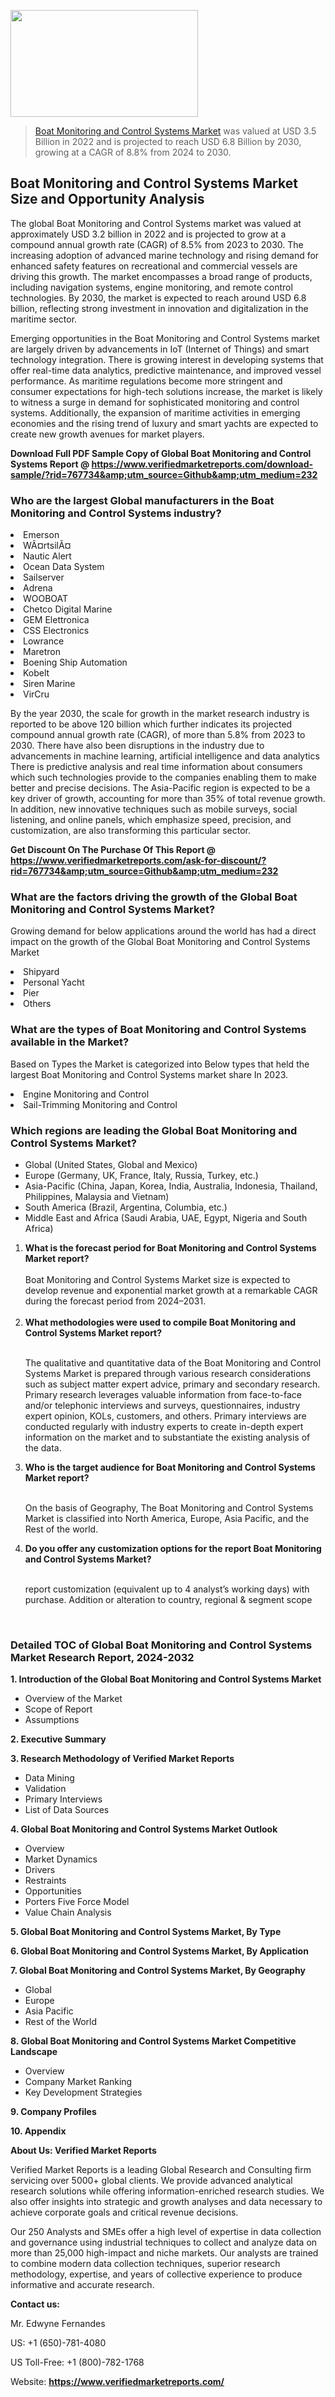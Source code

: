 
<img src="https://ffe5etoiles.com/wp-content/uploads/2024/12/MST1-300x171.png" alt="" width="300" height="171" class="alignnone size-medium wp-image-20088" /><blockquote><p><p><a href="https://www.verifiedmarketreports.com/download-sample/?rid=767734&utm_source=Github&utm_medium=232" target="_blank">Boat Monitoring and Control Systems Market</a> was valued at USD 3.5 Billion in 2022 and is projected to reach USD 6.8 Billion by 2030, growing at a CAGR of 8.8% from 2024 to 2030.</p></blockquote><p><h2>Boat Monitoring and Control Systems Market Size and Opportunity Analysis</h2><p>The global Boat Monitoring and Control Systems market was valued at approximately USD 3.2 billion in 2022 and is projected to grow at a compound annual growth rate (CAGR) of 8.5% from 2023 to 2030. The increasing adoption of advanced marine technology and rising demand for enhanced safety features on recreational and commercial vessels are driving this growth. The market encompasses a broad range of products, including navigation systems, engine monitoring, and remote control technologies. By 2030, the market is expected to reach around USD 6.8 billion, reflecting strong investment in innovation and digitalization in the maritime sector.</p><p>Emerging opportunities in the Boat Monitoring and Control Systems market are largely driven by advancements in IoT (Internet of Things) and smart technology integration. There is growing interest in developing systems that offer real-time data analytics, predictive maintenance, and improved vessel performance. As maritime regulations become more stringent and consumer expectations for high-tech solutions increase, the market is likely to witness a surge in demand for sophisticated monitoring and control systems. Additionally, the expansion of maritime activities in emerging economies and the rising trend of luxury and smart yachts are expected to create new growth avenues for market players.</p></p><p class=""><strong>Download Full PDF Sample Copy of Global Boat Monitoring and Control Systems Report @ <a href="https://www.verifiedmarketreports.com/download-sample/?rid=767734&amp;utm_source=Github&amp;utm_medium=232" target="_blank">https://www.verifiedmarketreports.com/download-sample/?rid=767734&amp;utm_source=Github&amp;utm_medium=232</a></strong></p><h3 id="" class="">Who are the largest Global manufacturers in the Boat Monitoring and Control Systems industry?</h3><p><li>Emerson</li><li> WÃ¤rtsilÃ¤</li><li> Nautic Alert</li><li> Ocean Data System</li><li> Sailserver</li><li> Adrena</li><li> WOOBOAT</li><li> Chetco Digital Marine</li><li> GEM Elettronica</li><li> CSS Electronics</li><li> Lowrance</li><li> Maretron</li><li> Boening Ship Automation</li><li> Kobelt</li><li> Siren Marine</li><li> VirCru</li></p><div class=""><div class="" dir="" data-message-author-role="" data-message-id="" data-message-model-slug=""><div class=""><div class=""><div class=""><div class="" dir="" data-message-author-role="" data-message-id="" data-message-model-slug=""><div class=""><div class=""><p>By the year 2030, the scale for growth in the market research industry is reported to be above 120 billion which further indicates its projected compound annual growth rate (CAGR), of more than 5.8% from 2023 to 2030. There have also been disruptions in the industry due to advancements in machine learning, artificial intelligence and data analytics There is predictive analysis and real time information about consumers which such technologies provide to the companies enabling them to make better and precise decisions. The Asia-Pacific region is expected to be a key driver of growth, accounting for more than 35% of total revenue growth. In addition, new innovative techniques such as mobile surveys, social listening, and online panels, which emphasize speed, precision, and customization, are also transforming this particular sector.</p><p><strong>Get Discount On The Purchase Of This Report @&nbsp; <a href="https://www.verifiedmarketreports.com/ask-for-discount/?rid=767734&amp;utm_source=Github&amp;utm_medium=232" target="_blank">https://www.verifiedmarketreports.com/ask-for-discount/?rid=767734&amp;utm_source=Github&amp;utm_medium=232</a></strong></p></div></div></div></div></div></div></div></div><h3 id="" class="">What are the factors driving the growth of the Global Boat Monitoring and Control Systems Market?</h3><p id="" class="">Growing demand for below applications around the world has had a direct impact on the growth of the Global Boat Monitoring and Control Systems Market</p><p id="" class=""><li>Shipyard</li><li> Personal Yacht</li><li> Pier</li><li> Others</li></p><h3 id="" class="">What are the types of Boat Monitoring and Control Systems available in the Market?</h3><p id="" class="">Based on Types the Market is categorized into Below types that held the largest Boat Monitoring and Control Systems market share In 2023.</p><p id="" class=""><li>Engine Monitoring and Control</li><li> Sail-Trimming Monitoring and Control</li></p><h3 id="" class="">Which regions are leading the Global Boat Monitoring and Control Systems Market?</h3><ul><li>Global (United States, Global and Mexico)</li><li>Europe (Germany, UK, France, Italy, Russia, Turkey, etc.)</li><li>Asia-Pacific (China, Japan, Korea, India, Australia, Indonesia, Thailand, Philippines, Malaysia and Vietnam)</li><li>South America (Brazil, Argentina, Columbia, etc.)</li><li>Middle East and Africa (Saudi Arabia, UAE, Egypt, Nigeria and South Africa)</li></ul><p><ol><li><strong>What is the forecast period for Boat Monitoring and Control Systems Market report?<br /></strong><br /><span data-sheets-root="1" data-sheets-value="{&quot;1&quot;:2,&quot;2&quot;:&quot;XXXX size is expected to develop revenue and exponential market growth at a remarkable CAGR during the forecast period from 2024&ndash;2030.&quot;}" data-sheets-userformat="{&quot;2&quot;:12674,&quot;4&quot;:{&quot;1&quot;:2,&quot;2&quot;:16776960},&quot;10&quot;:2,&quot;11&quot;:0,&quot;15&quot;:&quot;Arial&quot;,&quot;16&quot;:12}">Boat Monitoring and Control Systems Market size is expected to develop revenue and exponential market growth at a remarkable CAGR during the forecast period from 2024&ndash;2031.</span><br /><br /></li><li><strong>What methodologies were used to compile Boat Monitoring and Control Systems Market report?<br /><br /></strong><p>The qualitative and quantitative data of the&nbsp;Boat Monitoring and Control Systems Market is prepared through various research considerations such as subject matter expert advice, primary and secondary research. Primary research leverages valuable information from face-to-face and/or telephonic interviews and surveys, questionnaires, industry expert opinion, KOLs, customers, and others. Primary interviews are conducted regularly with industry experts to create in-depth expert information on the market and to substantiate the existing analysis of the data.&nbsp;</p></li><li><strong>Who is the target audience for Boat Monitoring and Control Systems Market report?<br /><br /></strong><p>On the basis of Geography, The&nbsp;Boat Monitoring and Control Systems Market is classified into North America, Europe, Asia Pacific, and the Rest of the world.</p></li><li><strong>Do you offer any customization options for the report Boat Monitoring and Control Systems Market?<br /><br /></strong><p>report customization (equivalent up to 4 analyst&rsquo;s working days) with purchase. Addition or alteration to country, regional &amp; segment scope</p><p>&nbsp;</p></li></ol></p><h3 id="" class="">Detailed TOC of Global Boat Monitoring and Control Systems Market Research Report, 2024-2032</h3><p id="" class=""><strong>1. Introduction of the Global Boat Monitoring and Control Systems Market</strong></p><ul><li>Overview of the Market</li><li>Scope of Report</li><li>Assumptions</li></ul><p id="" class=""><strong>2. Executive Summary</strong></p><p id="" class=""><strong>3. Research Methodology of&nbsp;Verified Market Reports</strong></p><ul><li>Data Mining</li><li>Validation</li><li>Primary Interviews</li><li>List of Data Sources</li></ul><p id="" class=""><strong>4. Global Boat Monitoring and Control Systems Market Outlook</strong></p><ul><li>Overview</li><li>Market Dynamics</li><li>Drivers</li><li>Restraints</li><li>Opportunities</li><li>Porters Five Force Model</li><li>Value Chain Analysis</li></ul><p id="" class=""><strong>5. Global Boat Monitoring and Control Systems Market, By&nbsp;Type</strong></p><p id="" class=""><strong>6. Global Boat Monitoring and Control Systems Market, By Application</strong></p><p id="" class=""><strong>7. Global Boat Monitoring and Control Systems Market, By Geography</strong></p><ul><li>Global</li><li>Europe</li><li>Asia Pacific</li><li>Rest of the World</li></ul><p id="" class=""><strong>8. Global Boat Monitoring and Control Systems Market Competitive Landscape</strong></p><ul><li>Overview</li><li>Company Market Ranking</li><li>Key Development Strategies</li></ul><p id="" class=""><strong>9. Company Profiles</strong></p><p id="" class=""><strong>10. Appendix</strong></p><p id="" class=""><strong>About Us: Verified Market Reports</strong></p><p id="" class="">Verified Market Reports is a leading Global Research and Consulting firm servicing over 5000+ global clients. We provide advanced analytical research solutions while offering information-enriched research studies. We also offer insights into strategic and growth analyses and data necessary to achieve corporate goals and critical revenue decisions.</p><p id="" class="">Our 250 Analysts and SMEs offer a high level of expertise in data collection and governance using industrial techniques to collect and analyze data on more than 25,000 high-impact and niche markets. Our analysts are trained to combine modern data collection techniques, superior research methodology, expertise, and years of collective experience to produce informative and accurate research.</p><p id="" class=""><strong>Contact us:</strong></p><p id="" class="">Mr. Edwyne Fernandes</p><p id="" class="">US: +1 (650)-781-4080</p><p id="" class="">US Toll-Free: +1 (800)-782-1768</p><p id="" class="">Website: <a target="" data-test-app-aware-link=""><strong>https://www.verifiedmarketreports.com/</strong></a></p>

